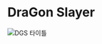 # DraGon Slayer
![DGS 타이틀](https://github.com/user-attachments/assets/2a06155f-524d-4ecd-9538-4164c5f2bc1f)
